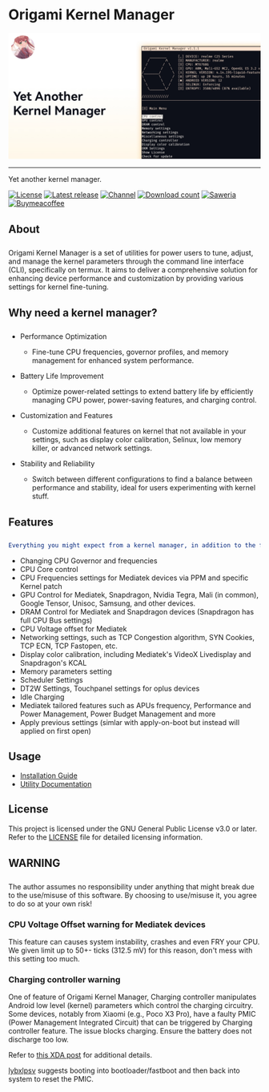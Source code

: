 # Origami Kernel Manager

![Hero image for Origami Kernel Manager](.assets/hero_img.jpg)

---

Yet another kernel manager.

[![License](https://img.shields.io/badge/GNU-white?style=for-the-badge&logo=andela&logoColor=white&label=License&labelColor=222)](./LICENSE)
[![Latest release](https://img.shields.io/github/v/release/rem01gaming/origami_kernel_manager?label=Release&style=for-the-badge&logo=github&logoColor=white&labelColor=222)](https://github.com/rem01gaming/origami_kernel_manager/releases/latest)
[![Channel](https://img.shields.io/badge/Follow-Telegram-white.svg?style=for-the-badge&logo=telegram&logoColor=white&labelColor=222)](https://t.me/rem01schannel)
[![Download count](https://img.shields.io/github/downloads/rem01gaming/origami_kernel_manager/total?style=for-the-badge&logoColor=white&labelColor=222)](https://github.com/Rem01Gaming/origami_kernel_manager/releases)
[![Saweria](https://img.shields.io/badge/donate-white?style=for-the-badge&logo=iconjar&logoColor=white&label=Saweria&labelColor=222)](https://saweria.co/Rem01Gaming)
[![Buymeacoffee](https://img.shields.io/badge/donate-white?style=for-the-badge&logo=buy-me-a-coffee&logoColor=white&label=Buymeacoffee&labelColor=222)](https://www.buymeacoffee.com/Rem01Gaming)

## About 

Origami Kernel Manager is a set of utilities for power users to tune, adjust, and manage the kernel parameters through the command line interface (CLI), specifically on termux. It aims to deliver a comprehensive solution for enhancing device performance and customization by providing various settings for kernel fine-tuning.

## Why need a kernel manager? 

- Performance Optimization
  - Fine-tune CPU frequencies, governor profiles, and memory management for enhanced system performance.

- Battery Life Improvement
  - Optimize power-related settings to extend battery life by efficiently managing CPU power, power-saving features, and charging control.

- Customization and Features
  - Customize additional features on kernel that not available in your settings, such as display color calibration, Selinux, low memory killer, or advanced network settings.

- Stability and Reliability
  - Switch between different configurations to find a balance between performance and stability, ideal for users experimenting with kernel stuff.

## Features 
```yaml
Everything you might expect from a kernel manager, in addition to the following:
```

- Changing CPU Governor and frequencies
- CPU Core control
- CPU Frequencies settings for Mediatek devices via PPM and specific Kernel patch
- GPU Control for Mediatek, Snapdragon, Nvidia Tegra, Mali (in common), Google Tensor, Unisoc, Samsung, and other devices.
- DRAM Control for Mediatek and Snapdragon devices (Snapdragon has full CPU Bus settings)
- CPU Voltage offset for Mediatek
- Networking settings, such as TCP Congestion algorithm, SYN Cookies, TCP ECN, TCP Fastopen, etc.
- Display color calibration, including Mediatek's VideoX Livedisplay and Snapdragon's KCAL
- Memory parameters setting
- Scheduler Settings
- DT2W Settings, Touchpanel settings for oplus devices
- Idle Charging
- Mediatek tailored features such as APUs frequency, Performance and Power Management, Power Budget Management and more
- Apply previous settings (simlar with apply-on-boot but instead will applied on first open)

## Usage

- [Installation Guide](https://github.com/Rem01Gaming/origami_kernel_manager/wiki/Home)
- [Utility Documentation](https://github.com/Rem01Gaming/origami_kernel_manager/wiki/Utility-Documentation)

## License

This project is licensed under the GNU General Public License v3.0 or later. Refer to the [LICENSE](/LICENSE) file for detailed licensing information.

## WARNING 

The author assumes no responsibility under anything that might break due to the use/misuse of this software. By choosing to use/misuse it, you agree to do so at your own risk!

### CPU Voltage Offset warning for Mediatek devices

This feature can causes system instability, crashes and even FRY your CPU. We given limit up to 50+- ticks (312.5 mV) for this reason, don't mess with this setting too much.

### Charging controller warning

One of feature of Origami Kernel Manager, Charging controller manipulates Android low level (kernel) parameters which control the charging circuitry. Some devices, notably from Xiaomi (e.g., Poco X3 Pro), have a faulty PMIC (Power Management Integrated Circuit) that can be triggered by Charging controller feature. The issue blocks charging. Ensure the battery does not discharge too low.

Refer to [this XDA post](https://xdaforums.com/t/rom-official-arrowos-11-0-android-11-0-vayu-bhima.4267263/page-14#post-85119331) for additional details.

[lybxlpsv](https://github.com/lybxlpsv) suggests booting into bootloader/fastboot and then back into system to reset the PMIC.

